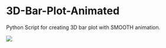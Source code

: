 # 3D-Bar-Plot-Animated
Python Script for creating 3D bar plot with SMOOTH animation.

![](animate/example_30fps.gif)
